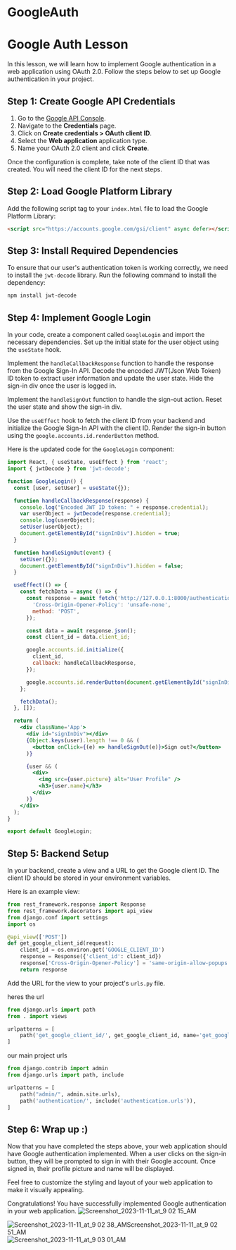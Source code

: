 # GoogleAuth
# Google Auth Lesson

In this lesson, we will learn how to implement Google authentication in a web application using OAuth 2.0. Follow the steps below to set up Google authentication in your project.

## Step 1: Create Google API Credentials

1. Go to the [Google API Console](https://console.cloud.google.com/).
2. Navigate to the **Credentials** page.
3. Click on **Create credentials > OAuth client ID**.
4. Select the **Web application** application type.
5. Name your OAuth 2.0 client and click **Create**.

Once the configuration is complete, take note of the client ID that was created. You will need the client ID for the next steps.

## Step 2: Load Google Platform Library

Add the following script tag to your `index.html` file to load the Google Platform Library:

```html
<script src="https://accounts.google.com/gsi/client" async defer></script>

```

## Step 3: Install Required Dependencies

To ensure that our user's authentication token is working correctly, we need to install the `jwt-decode` library. Run the following command to install the dependency:

```bash
npm install jwt-decode
```

## Step 4: Implement Google Login

In your code, create a component called `GoogleLogin` and import the necessary dependencies. Set up the initial state for the user object using the `useState` hook.

Implement the `handleCallbackResponse` function to handle the response from the Google Sign-In API. Decode the encoded JWT(Json Web Token) ID token to extract user information and update the user state. Hide the sign-in div once the user is logged in.

Implement the `handleSignOut` function to handle the sign-out action. Reset the user state and show the sign-in div.

Use the `useEffect` hook to fetch the client ID from your backend and initialize the Google Sign-In API with the client ID. Render the sign-in button using the `google.accounts.id.renderButton` method.

Here is the updated code for the `GoogleLogin` component:

```jsx
import React, { useState, useEffect } from 'react';
import { jwtDecode } from 'jwt-decode';

function GoogleLogin() {
  const [user, setUser] = useState({});

  function handleCallbackResponse(response) {
    console.log("Encoded JWT ID token: " + response.credential);
    var userObject = jwtDecode(response.credential);
    console.log(userObject);
    setUser(userObject);
    document.getElementById("signInDiv").hidden = true;
  }

  function handleSignOut(event) {
    setUser({});
    document.getElementById("signInDiv").hidden = false;
  }

  useEffect(() => {
    const fetchData = async () => {
      const response = await fetch('http://127.0.0.1:8000/authentication/get_google_client_id', {
        'Cross-Origin-Opener-Policy': 'unsafe-none',
        method: 'POST',
      });

      const data = await response.json();
      const client_id = data.client_id;

      google.accounts.id.initialize({
        client_id,
        callback: handleCallbackResponse,
      });

      google.accounts.id.renderButton(document.getElementById("signInDiv"), { theme: "outline", size: 'large' });
    };

    fetchData();
  }, []);

  return (
    <div className='App'>
      <div id="signInDiv"></div>
      {Object.keys(user).length !== 0 && (
        <button onClick={(e) => handleSignOut(e)}>Sign out?</button>
      )}

      {user && (
        <div>
          <img src={user.picture} alt="User Profile" />
          <h3>{user.name}</h3>
        </div>
      )}
    </div>
  );
}

export default GoogleLogin;

```

## Step 5: Backend Setup

In your backend, create a view and a URL to get the Google client ID. The client ID should be stored in your environment variables.

Here is an example view:

```python
from rest_framework.response import Response
from rest_framework.decorators import api_view
from django.conf import settings
import os

@api_view(['POST'])
def get_google_client_id(request):
    client_id = os.environ.get('GOOGLE_CLIENT_ID')
    response = Response({'client_id': client_id})
    response['Cross-Origin-Opener-Policy'] = 'same-origin-allow-popups'
    return response

```

Add the URL for the view to your project's `urls.py` file.

heres the url 

```python
from django.urls import path
from . import views

urlpatterns = [
    path('get_google_client_id/', get_google_client_id, name='get_google_client_id'),
]
```

our main project urls

```python
from django.contrib import admin
from django.urls import path, include

urlpatterns = [
    path("admin/", admin.site.urls),
    path('authentication/', include('authentication.urls')), 
]
```

## Step 6: Wrap up :)

Now that you have completed the steps above, your web application should have Google authentication implemented. When a user clicks on the sign-in button, they will be prompted to sign in with their Google account. Once signed in, their profile picture and name will be displayed.

Feel free to customize the styling and layout of your web application to make it visually appealing.

Congratulations! You have successfully implemented Google authentication in your web application.
![Screenshot_2023-11-11_at_9 02 15_AM](https://github.com/Jan-Dro/GoogleAuth/assets/126230256/432d46d7-5fea-4945-a190-d0309639015e)

![Screenshot_2023-11-11_at_9 02 38_AM![Screenshot_2023-11-11_at_9 02 51_AM](https://github.com/Jan-Dro/GoogleAuth/assets/126230256/8602607a-70d1-4cbc-a48e-dc51630a2fc8)
](https://github.com/Jan-Dro/GoogleAuth/assets/126230256/ac6538d6-2c15-490f-9326-f41f628458d6)
![Screenshot_2023-11-11_at_9 03 01_AM](https://github.com/Jan-Dro/GoogleAuth/assets/126230256/0a699074-bcff-4f3d-be02-ab4605641eae)
